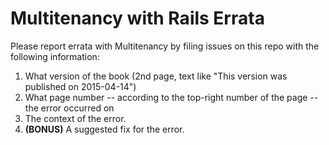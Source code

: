 # Multitenancy with Rails Errata

Please report errata with Multitenancy by filing issues on this repo with the following information:

1. What version of the book (2nd page, text like "This version was published on 2015-04-14")
2. What page number -- according to the top-right number of the page -- the error occurred on
3. The context of the error.
4. **(BONUS)** A suggested fix for the error.

